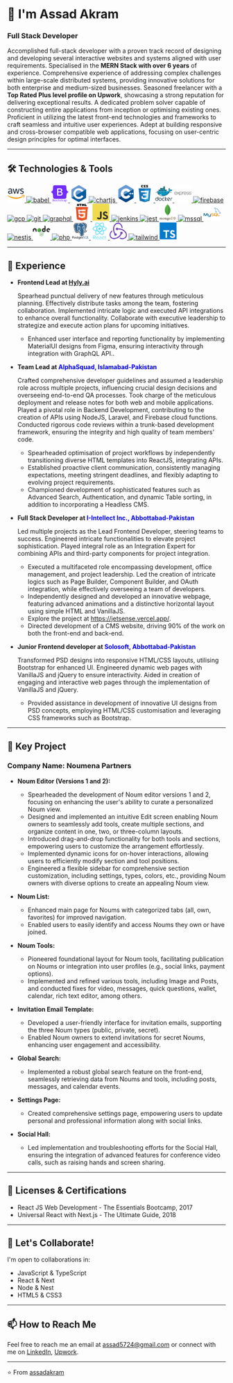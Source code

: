 # 👋 I'm Assad Akram
### Full Stack Developer



Accomplished full-stack developer with a proven track record of designing and developing several interactive websites and systems aligned with user requirements. Specialised in the **MERN Stack with over 6 years** of experience. Comprehensive experience of addressing complex challenges within large-scale distributed systems, providing innovative solutions for both enterprise and medium-sized businesses. Seasoned freelancer with a **Top Rated Plus level profile on Upwork**, showcasing a strong reputation for delivering exceptional results. A dedicated problem solver capable of constructing entire applications from inception or optimising existing ones. Proficient in utilizing the latest front-end technologies and frameworks to craft seamless and intuitive user experiences. Adept at building responsive and cross-browser compatible web applications, focusing on user-centric design principles for optimal interfaces.

---

## 🛠️ Technologies & Tools

<p align="left"> <a href="https://aws.amazon.com" target="_blank" rel="noreferrer"> <img src="https://raw.githubusercontent.com/devicons/devicon/master/icons/amazonwebservices/amazonwebservices-original-wordmark.svg" alt="aws" width="40" height="40"/> </a> <a href="https://babeljs.io/" target="_blank" rel="noreferrer"> <img src="https://www.vectorlogo.zone/logos/babeljs/babeljs-icon.svg" alt="babel" width="40" height="40"/> </a> <a href="https://getbootstrap.com" target="_blank" rel="noreferrer"> <img src="https://raw.githubusercontent.com/devicons/devicon/master/icons/bootstrap/bootstrap-plain-wordmark.svg" alt="bootstrap" width="40" height="40"/> </a> <a href="https://www.cprogramming.com/" target="_blank" rel="noreferrer"> <img src="https://raw.githubusercontent.com/devicons/devicon/master/icons/c/c-original.svg" alt="c" width="40" height="40"/> </a> <a href="https://www.chartjs.org" target="_blank" rel="noreferrer"> <img src="https://www.chartjs.org/media/logo-title.svg" alt="chartjs" width="40" height="40"/> </a> <a href="https://www.w3schools.com/cpp/" target="_blank" rel="noreferrer"> <img src="https://raw.githubusercontent.com/devicons/devicon/master/icons/cplusplus/cplusplus-original.svg" alt="cplusplus" width="40" height="40"/> </a> <a href="https://www.w3schools.com/css/" target="_blank" rel="noreferrer"> <img src="https://raw.githubusercontent.com/devicons/devicon/master/icons/css3/css3-original-wordmark.svg" alt="css3" width="40" height="40"/> </a> <a href="https://www.docker.com/" target="_blank" rel="noreferrer"> <img src="https://raw.githubusercontent.com/devicons/devicon/master/icons/docker/docker-original-wordmark.svg" alt="docker" width="40" height="40"/> </a> <a href="https://expressjs.com" target="_blank" rel="noreferrer"> <img src="https://raw.githubusercontent.com/devicons/devicon/master/icons/express/express-original-wordmark.svg" alt="express" width="40" height="40"/> </a> <a href="https://firebase.google.com/" target="_blank" rel="noreferrer"> <img src="https://www.vectorlogo.zone/logos/firebase/firebase-icon.svg" alt="firebase" width="40" height="40"/> </a> <a href="https://cloud.google.com" target="_blank" rel="noreferrer"> <img src="https://www.vectorlogo.zone/logos/google_cloud/google_cloud-icon.svg" alt="gcp" width="40" height="40"/> </a> <a href="https://git-scm.com/" target="_blank" rel="noreferrer"> <img src="https://www.vectorlogo.zone/logos/git-scm/git-scm-icon.svg" alt="git" width="40" height="40"/> </a> <a href="https://graphql.org" target="_blank" rel="noreferrer"> <img src="https://www.vectorlogo.zone/logos/graphql/graphql-icon.svg" alt="graphql" width="40" height="40"/> </a> <a href="https://www.w3.org/html/" target="_blank" rel="noreferrer"> <img src="https://raw.githubusercontent.com/devicons/devicon/master/icons/html5/html5-original-wordmark.svg" alt="html5" width="40" height="40"/> </a> <a href="https://developer.mozilla.org/en-US/docs/Web/JavaScript" target="_blank" rel="noreferrer"> <img src="https://raw.githubusercontent.com/devicons/devicon/master/icons/javascript/javascript-original.svg" alt="javascript" width="40" height="40"/> </a> <a href="https://www.jenkins.io" target="_blank" rel="noreferrer"> <img src="https://seeklogo.com/images/F/fauna-logo-DC9CCCF6DB-seeklogo.com.png" alt="jenkins" width="40" height="40"/> </a> <a href="https://jestjs.io" target="_blank" rel="noreferrer"> <img src="https://www.vectorlogo.zone/logos/jestjsio/jestjsio-icon.svg" alt="jest" width="40" height="40"/> </a><a href="https://www.mongodb.com/" target="_blank" rel="noreferrer"> <img src="https://raw.githubusercontent.com/devicons/devicon/master/icons/mongodb/mongodb-original-wordmark.svg" alt="mongodb" width="40" height="40"/> </a> <a href="https://www.microsoft.com/en-us/sql-server" target="_blank" rel="noreferrer"> <img src="https://www.svgrepo.com/show/303229/microsoft-sql-server-logo.svg" alt="mssql" width="40" height="40"/> </a> <a href="https://www.mysql.com/" target="_blank" rel="noreferrer"> <img src="https://raw.githubusercontent.com/devicons/devicon/master/icons/mysql/mysql-original-wordmark.svg" alt="mysql" width="40" height="40"/> </a> <a href="https://nestjs.com/" target="_blank" rel="noreferrer"> <img src="https://cdn.worldvectorlogo.com/logos/next-js.svg" alt="nestjs" width="40" height="40"/> </a> <a href="https://nodejs.org" target="_blank" rel="noreferrer"> <img src="https://raw.githubusercontent.com/devicons/devicon/master/icons/nodejs/nodejs-original-wordmark.svg" alt="nodejs" width="40" height="40"/> </a> <a href="https://www.php.net" target="_blank" rel="noreferrer"> <img src="https://encrypted-tbn0.gstatic.com/images?q=tbn:ANd9GcQEpZ8-IOtzlfXVDWcadW_cOjSGX9MKTFYibg&s" alt="php" width="40" height="40"/> </a> <a href="https://www.postgresql.org" target="_blank" rel="noreferrer"> <img src="https://raw.githubusercontent.com/devicons/devicon/master/icons/postgresql/postgresql-original-wordmark.svg" alt="postgresql" width="40" height="40"/> </a><a href="https://reactjs.org/" target="_blank" rel="noreferrer"> <img src="https://raw.githubusercontent.com/devicons/devicon/master/icons/react/react-original-wordmark.svg" alt="react" width="40" height="40"/> </a> <a href="https://redux.js.org" target="_blank" rel="noreferrer"> <img src="https://raw.githubusercontent.com/devicons/devicon/master/icons/redux/redux-original.svg" alt="redux" width="40" height="40"/> </a> <a href="https://tailwindcss.com/" target="_blank" rel="noreferrer"> <img src="https://www.vectorlogo.zone/logos/tailwindcss/tailwindcss-icon.svg" alt="tailwind" width="40" height="40"/> </a> <a href="https://www.typescriptlang.org/" target="_blank" rel="noreferrer"> <img src="https://raw.githubusercontent.com/devicons/devicon/master/icons/typescript/typescript-original.svg" alt="typescript" width="40" height="40"/> </a> </p>

---

## 💼 Experience

- **Frontend Lead at [Hyly.ai]()** 

  Spearhead punctual delivery of new features through meticulous planning. Effectively distribute tasks among the team, fostering collaboration. Implemented intricate logic and executed API integrations to enhance overall functionality. Collaborate with executive leadership to strategize and execute action plans for upcoming initiatives.
  - Enhanced user interface and reporting functionality by implementing MaterialUI designs from Figma, ensuring interactivity through integration with GraphQL API..

- **Team Lead at <span style="color:blue">AlphaSquad, Islamabad-Pakistan </span>**

  Crafted comprehensive developer guidelines and assumed a leadership role across multiple projects, influencing crucial design decisions and overseeing end-to-end QA processes. Took charge of the meticulous deployment and release notes for both web and mobile applications. Played a pivotal role in Backend Development, contributing to the creation of APIs using NodeJS, Laravel, and Firebase cloud functions. Conducted rigorous code reviews within a trunk-based development framework, ensuring the integrity and high quality of team members' code.

  - Spearheaded optimisation of project workflows by independently transitioning diverse HTML templates into ReactJS, integrating APIs.
  - Established proactive client communication, consistently managing expectations, meeting stringent deadlines, and flexibly adapting to evolving project requirements.
  - Championed development of sophisticated features such as Advanced Search, Authentication, and dynamic Table sorting, in addition to incorporating a Headless CMS.

- **Full Stack Developer at <span style="color:blue">I-Intellect Inc., Abbottabad-Pakistan </span>**

  Led multiple projects as the Lead Frontend Developer, steering teams to success. Engineered intricate functionalities to elevate project sophistication. Played integral role as an Integration Expert for combining APIs and third-party components for project integration.

  - Executed a multifaceted role encompassing development, office management, and project leadership. Led the creation of intricate logics such as Page Builder, Component Builder, and OAuth integration, while effectively overseeing a team of developers.
  - Independently designed and developed an innovative webpage, featuring advanced animations and a distinctive horizontal layout using simple HTML and VanillaJS.
  - Explore the project at https://jetsense.vercel.app/.
  - Directed development of a CMS website, driving 90% of the work on both the front-end and back-end.
  
- **Junior Frontend developer at <span style="color:blue">Solosoft, Abbottabad-Pakistan </span>**

  Transformed PSD designs into responsive HTML/CSS layouts, utilising Bootstrap for enhanced UI. Engineered dynamic web pages with VanillaJS and jQuery to ensure interactivity. Aided in creation of engaging and interactive web pages through the implementation of VanillaJS and jQuery.

  - Provided assistance in development of innovative UI designs from PSD concepts, employing HTML/CSS customisation and leveraging CSS frameworks such as Bootstrap.
  
---

## 🎯 Key Project
### Company Name: Noumena Partners

- **Noum Editor (Versions 1 and 2):**

  - Spearheaded the development of Noum editor versions 1 and 2, focusing on enhancing the user's ability to curate a personalized Noum view.
  - Designed and implemented an intuitive Edit screen enabling Noum owners to seamlessly add tools, create multiple sections, and organize content in one, two, or three-column layouts.
  - Introduced drag-and-drop functionality for both tools and sections, empowering users to customize the arrangement effortlessly.
  - Implemented dynamic icons for on-hover interactions, allowing users to efficiently modify section and tool positions.
  - Engineered a flexible sidebar for comprehensive section customization, including settings, types, colors, etc., providing Noum owners with diverse options to create an appealing Noum view.
  
- **Noum List:**
    - Enhanced main page for Noums with categorized tabs (all, own, favorites) for improved navigation.
    - Enabled users to easily identify and access Noums they own or have joined.
- **Noum Tools:**
    - Pioneered foundational layout for Noum tools, facilitating publication on Noums or integration into user profiles (e.g., social links, payment options).
    - Implemented and refined various tools, including Image and Posts, and conducted fixes for video, messages, quick questions, wallet, calendar, rich text editor, among others.
- **Invitation Email Template:**
     - Developed a user-friendly interface for invitation emails, supporting the three Noum types (public, private, secret).
     - Enabled Noum owners to extend invitations for secret Noums, enhancing user engagement and accessibility.
- **Global Search:**
    - Implemented a robust global search feature on the front-end, seamlessly retrieving data from Noums and tools, including posts, messages, and calendar events.
- **Settings Page:**
    - Created comprehensive settings page, empowering users to update personal and professional information along with social links.
- **Social Hall:**
    - Led implementation and troubleshooting efforts for the Social Hall, ensuring the integration of advanced features for conference video calls, such as raising hands and screen sharing. 
---

## 🏅 Licenses & Certifications
- React JS Web Development - The Essentials Bootcamp, 2017
- Universal React with Next.js - The Ultimate Guide, 2018

---
## 🤝 Let's Collaborate!

I'm open to collaborations in:

- JavaScript & TypeScript
- React & Next
- Node & Nest
- HTML5 & CSS3
---

## 📫 How to Reach Me

Feel free to reach me an email at [assad5724@gmail.com](mailto:assad5724@gmail.com) or connect with me on [LinkedIn](https://www.linkedin.com/in/assadakram/), [Upwork](https://www.upwork.com/freelancers/assadakram).

---

⭐️ From [assadakram](https://github.com/assadakram)
